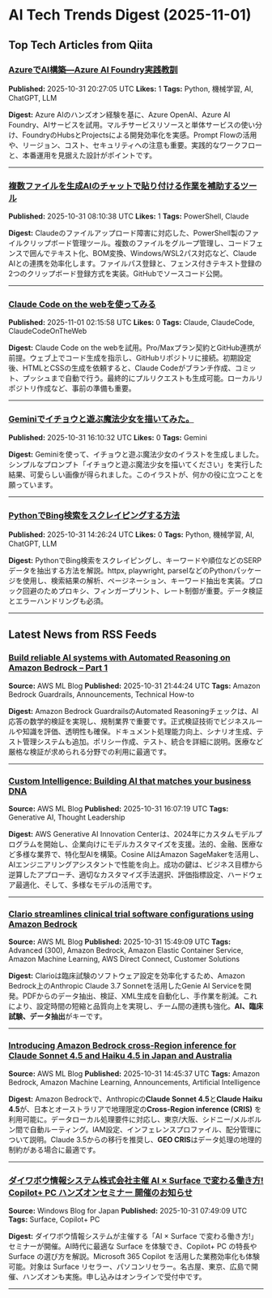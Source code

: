 # AI Tech Trends Digest (2025-11-01)


## Top Tech Articles from Qiita


### [AzureでAI構築—Azure AI Foundry実践教訓](https://qiita.com/AInsights/items/1ddb5e84968f786e2745)
**Published:** 2025-10-31 20:27:05 UTC
**Likes:** 1
**Tags:** Python, 機械学習, AI, ChatGPT, LLM

**Digest:**
Azure AIのハンズオン経験を基に、Azure OpenAI、Azure AI Foundry、AIサービスを試用。マルチサービスリソースと単体サービスの使い分け、FoundryのHubsとProjectsによる開発効率化を実感。Prompt Flowの活用や、リージョン、コスト、セキュリティへの注意も重要。実践的なワークフローと、本番運用を見据えた設計がポイントです。

---

### [複数ファイルを生成AIのチャットで貼り付ける作業を補助するツール](https://qiita.com/ya-man-kys/items/92623bdece481762ef50)
**Published:** 2025-10-31 08:10:38 UTC
**Likes:** 1
**Tags:** PowerShell, Claude

**Digest:**
Claudeのファイルアップロード障害に対応した、PowerShell製のファイルクリップボード管理ツール。複数のファイルをグループ管理し、コードフェンスで囲んでテキスト化、BOM変換、Windows/WSL2パス対応など、Claude AIとの連携を効率化します。ファイルパス登録と、フェンス付きテキスト登録の2つのクリップボード登録方式を実装。GitHubでソースコード公開。

---

### [Claude Code on the webを使ってみる](https://qiita.com/miriwo/items/db37a8b13fd180d6a25d)
**Published:** 2025-11-01 02:15:58 UTC
**Likes:** 0
**Tags:** Claude, ClaudeCode, ClaudeCodeOnTheWeb

**Digest:**
Claude Code on the webを試用。Pro/Maxプラン契約とGitHub連携が前提。ウェブ上でコード生成を指示し、GitHubリポジトリに接続。初期設定後、HTMLとCSSの生成を依頼すると、Claude Codeがブランチ作成、コミット、プッシュまで自動で行う。最終的にプルリクエストも生成可能。ローカルリポジトリ作成など、事前の準備も重要。

---

### [Geminiでイチョウと遊ぶ魔法少女を描いてみた。](https://qiita.com/nori-channel/items/ccefb632c625ef3b3a67)
**Published:** 2025-10-31 16:10:32 UTC
**Likes:** 0
**Tags:** Gemini

**Digest:**
Geminiを使って、イチョウと遊ぶ魔法少女のイラストを生成しました。シンプルなプロンプト「イチョウと遊ぶ魔法少女を描いてください」を実行した結果、可愛らしい画像が得られました。このイラストが、何かの役に立つことを願っています。

---

### [PythonでBing検索をスクレイピングする方法](https://qiita.com/AInsights/items/1174033b1c6e46ff6e03)
**Published:** 2025-10-31 14:26:24 UTC
**Likes:** 0
**Tags:** Python, 機械学習, AI, ChatGPT, LLM

**Digest:**
PythonでBing検索をスクレイピングし、キーワードや順位などのSERPデータを抽出する方法を解説。httpx, playwright, parselなどのPythonパッケージを使用し、検索結果の解析、ページネーション、キーワード抽出を実装。ブロック回避のためプロキシ、フィンガープリント、レート制御が重要。データ検証とエラーハンドリングも必須。

---

## Latest News from RSS Feeds


### [Build reliable AI systems with Automated Reasoning on Amazon Bedrock – Part 1](https://aws.amazon.com/blogs/machine-learning/build-reliable-ai-systems-with-automated-reasoning-on-amazon-bedrock-part-1/)
**Source:** AWS ML Blog
**Published:** 2025-10-31 21:44:24 UTC
**Tags:** Amazon Bedrock Guardrails, Announcements, Technical How-to

**Digest:**
Amazon Bedrock GuardrailsのAutomated Reasoningチェックは、AI応答の数学的検証を実現し、規制業界で重要です。正式検証技術でビジネスルールや知識を評価、透明性も確保。ドキュメント処理能力向上、シナリオ生成、テスト管理システムも追加。ポリシー作成、テスト、統合を詳細に説明。医療など厳格な検証が求められる分野での利用に最適です。

---

### [Custom Intelligence: Building AI that matches your business DNA](https://aws.amazon.com/blogs/machine-learning/custom-intelligence-building-ai-that-matches-your-business-dna/)
**Source:** AWS ML Blog
**Published:** 2025-10-31 16:07:19 UTC
**Tags:** Generative AI, Thought Leadership

**Digest:**
AWS Generative AI Innovation Centerは、2024年にカスタムモデルプログラムを開始し、企業向けにモデルカスタマイズを支援。法的、金融、医療など多様な業界で、特化型AIを構築。Cosine AIはAmazon SageMakerを活用し、AIエンジニアリングアシスタントで性能を向上。成功の鍵は、ビジネス目標から逆算したアプローチ、適切なカスタマイズ手法選択、評価指標設定、ハードウェア最適化、そして、多様なモデルの活用です。

---

### [Clario streamlines clinical trial software configurations using Amazon Bedrock](https://aws.amazon.com/blogs/machine-learning/clario-streamlines-clinical-trial-software-configurations-using-amazon-bedrock/)
**Source:** AWS ML Blog
**Published:** 2025-10-31 15:49:09 UTC
**Tags:** Advanced (300), Amazon Bedrock, Amazon Elastic Container Service, Amazon Machine Learning, AWS Direct Connect, Customer Solutions

**Digest:**
Clarioは臨床試験のソフトウェア設定を効率化するため、Amazon Bedrock上のAnthropic Claude 3.7 Sonnetを活用したGenie AI Serviceを開発。PDFからのデータ抽出、検証、XML生成を自動化し、手作業を削減。これにより、設定時間の短縮と品質向上を実現し、チーム間の連携も強化。**AI、臨床試験、データ抽出**がキーです。

---

### [Introducing Amazon Bedrock cross-Region inference for Claude Sonnet 4.5 and Haiku 4.5 in Japan and Australia](https://aws.amazon.com/blogs/machine-learning/introducing-amazon-bedrock-cross-region-inference-for-claude-sonnet-4-5-and-haiku-4-5-in-japan-and-australia/)
**Source:** AWS ML Blog
**Published:** 2025-10-31 14:45:37 UTC
**Tags:** Amazon Bedrock, Amazon Machine Learning, Announcements, Artificial Intelligence

**Digest:**
Amazon Bedrockで、Anthropicの**Claude Sonnet 4.5**と**Claude Haiku 4.5**が、日本とオーストラリアで地理限定の**Cross-Region inference (CRIS)** を利用可能に。データローカル処理要件に対応し、東京/大阪、シドニー/メルボルン間で自動ルーティング。IAM設定、インフェレンスプロファイル、配分管理について説明。Claude 3.5からの移行を推奨し、**GEO CRIS**はデータ処理の地理的制約がある場合に最適です。

---

### [ダイワボウ情報システム株式会社主催 AI × Surface で変わる働き方! Copilot+ PC ハンズオンセミナー 開催のお知らせ](https://blogs.windows.com/japan/2025/10/31/ai-surface-transforming-the-way-we-work-copilot-pc-hands-on-seminar-announcement/)
**Source:** Windows Blog for Japan
**Published:** 2025-10-31 07:49:09 UTC
**Tags:** Surface, Copilot+ PC

**Digest:**
ダイワボウ情報システムが主催する「AI × Surface で変わる働き方!」セミナーが開催。AI時代に最適な Surface を体験でき、Copilot+ PC の特長や Surface の選び方を解説。Microsoft 365 Copilot を活用した業務効率化も体験可能。対象は Surface リセラー、パソコンリセラー。名古屋、東京、広島で開催、ハンズオンも実施。申し込みはオンラインで受付中です。

---